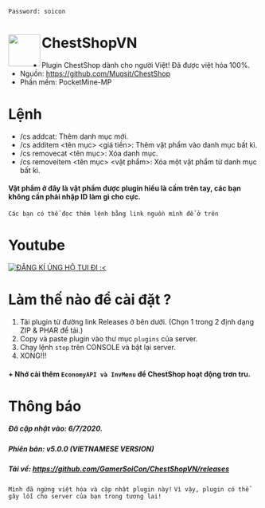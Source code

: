 `Password: soicon`
<h1>ChestShopVN<img src="https://vignette.wikia.nocookie.net/minecraft/images/4/41/Chest.gif/revision/latest?cb=20191220013630" height="64" width="64" align="left"></img></h1>

+ Plugin ChestShop dành cho người Việt! Đã được việt hóa 100%.
+ Nguồn: https://github.com/Muqsit/ChestShop
+ Phần mềm: PocketMine-MP

# Lệnh
+ /cs addcat: Thêm danh mục mới.
 + /cs additem <tên mục> <giá tiền>: Thêm vật phẩm vào danh mục bất kì.
  + /cs removecat <tên mục>: Xóa danh mục.
   + /cs removeitem <tên mục> <vật phẩm>: Xóa một vật phẩm từ danh mục bất kì.
#### Vật phẩm ở đây là vật phẩm được plugin hiểu là cầm trên tay, các bạn không cần phải nhập ID làm gì cho cực.

``Các bạn có thể đọc thêm lệnh bằng link nguồn mình để ở trên``

# Youtube
[![ĐĂNG KÍ ỦNG HỘ TUI ĐI :<](https://img.youtube.com/vi/jBzOIB16rlk/0.jpg)](https://youtu.be/jBzOIB16rlk "ĐĂNG KÍ ỦNG HỘ TUI ĐI :<")

# Làm thế nào để cài đặt ?
1. Tải plugin từ đường link Releases ở bên dưới. (Chọn 1 trong 2 định dạng ZIP & PHAR để tải.)
2. Copy và paste plugin vào thư mục ```plugins``` của server.
3. Chạy lệnh ```stop``` trên CONSOLE và bật lại server.
4. XONG!!!

#### + Nhớ cài thêm ```EconomyAPI và InvMenu``` để ChestShop hoạt động trơn tru.

# Thông báo
##### Đã cập nhật vào: 6/7/2020.
##### Phiên bản: v5.0.0 (VIETNAMESE VERSION)
##### Tải về: https://github.com/GamerSoiCon/ChestShopVN/releases
```Mình đã ngừng việt hóa và cập nhật plugin này!```
```Vì vậy, plugin có thể gây lỗi cho server của bạn trong tương lai!```

